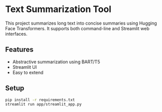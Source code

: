 # Text Summarization Tool

This project summarizes long text into concise summaries using Hugging Face Transformers. It supports both command-line and Streamlit web interfaces.

## Features
- Abstractive summarization using BART/T5
- Streamlit UI
- Easy to extend

## Setup

```bash
pip install -r requirements.txt
streamlit run app/streamlit_app.py
```
